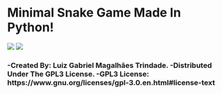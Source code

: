 <h1>Minimal Snake Game Made In Python!</h1>

<image src="https://www.gnu.org/graphics/gplv3-127x51.png">

<image src="snake_screenshot.png">

<h3>
-Created By: Luiz Gabriel Magalhães Trindade.
-Distributed Under The GPL3 License.
-GPL3 License: https://www.gnu.org/licenses/gpl-3.0.en.html#license-text
</h3>
